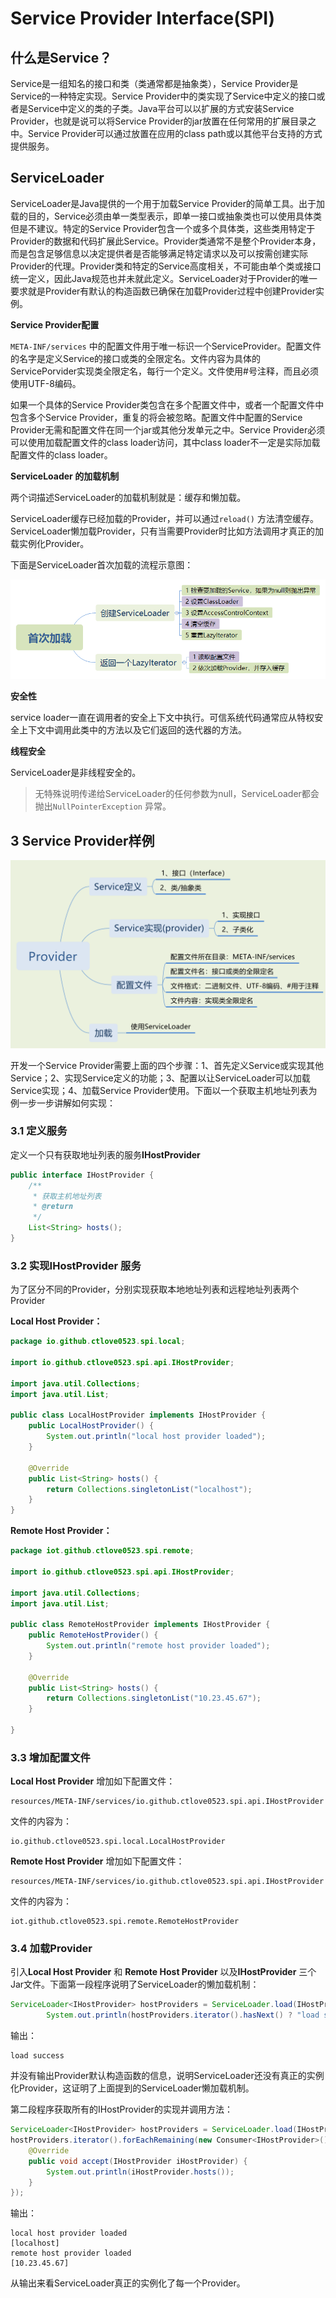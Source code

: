 # Service Provider Interface(SPI)

## 什么是Service？

Service是一组知名的接口和类（类通常都是抽象类），Service Provider是Service的一种特定实现。Service Provider中的类实现了Service中定义的接口或者是Service中定义的类的子类。Java平台可以以扩展的方式安装Service Provider，也就是说可以将Service Provider的jar放置在任何常用的扩展目录之中。Service Provider可以通过放置在应用的class path或以其他平台支持的方式提供服务。

## ServiceLoader

ServiceLoader是Java提供的一个用于加载Service Provider的简单工具。出于加载的目的，Service必须由单一类型表示，即单一接口或抽象类也可以使用具体类但是不建议。特定的Service Provider包含一个或多个具体类，这些类用特定于Provider的数据和代码扩展此Service。Provider类通常不是整个Provider本身，而是包含足够信息以决定提供者是否能够满足特定请求以及可以按需创建实际Provider的代理。Provider类和特定的Service高度相关，不可能由单个类或接口统一定义，因此Java规范也并未就此定义。ServiceLoader对于Provider的唯一要求就是Provider有默认的构造函数已确保在加载Provider过程中创建Provider实例。

**Service Provider配置** 

`META-INF/services` 中的配置文件用于唯一标识一个ServiceProvider。配置文件的名字是定义Service的接口或类的全限定名。文件内容为具体的ServicePorvider实现类全限定名，每行一个定义。文件使用#号注释，而且必须使用UTF-8编码。

如果一个具体的Service Provider类包含在多个配置文件中，或者一个配置文件中包含多个Service Provider，重复的将会被忽略。配置文件中配置的Service Provider无需和配置文件在同一个jar或其他分发单元之中。Service Provider必须可以使用加载配置文件的class loader访问，其中class loader不一定是实际加载配置文件的class loader。

**ServiceLoader 的加载机制** 

两个词描述ServiceLoader的加载机制就是：缓存和懒加载。

ServiceLoader缓存已经加载的Provider，并可以通过`reload()` 方法清空缓存。ServiceLoader懒加载Provider，只有当需要Provider时比如方法调用才真正的加载实例化Provider。

下面是ServiceLoader首次加载的流程示意图：

![](../image/serviceloader.png)

**安全性**

service loader一直在调用者的安全上下文中执行。可信系统代码通常应从特权安全上下文中调用此类中的方法以及它们返回的迭代器的方法。

**线程安全** 

ServiceLoader是非线程安全的。

> 无特殊说明传递给ServiceLoader的任何参数为null，ServiceLoader都会抛出`NullPointerException` 异常。

## 3 Service Provider样例

![](../image/Provider.svg)

开发一个Service Provider需要上面的四个步骤：1、首先定义Service或实现其他Service；2、实现Service定义的功能；3、配置以让ServiceLoader可以加载Service实现；4、加载Service Provider使用。下面以一个获取主机地址列表为例一步一步讲解如何实现：

### 3.1 定义服务

定义一个只有获取地址列表的服务**IHostProvider** 

~~~java
public interface IHostProvider {
    /**
     * 获取主机地址列表
     * @return
     */
    List<String> hosts();
}
~~~

### 3.2 实现**IHostProvider** 服务

为了区分不同的Provider，分别实现获取本地地址列表和远程地址列表两个Provider

**Local Host Provider：** 

~~~java
package io.github.ctlove0523.spi.local;

import io.github.ctlove0523.spi.api.IHostProvider;

import java.util.Collections;
import java.util.List;

public class LocalHostProvider implements IHostProvider {
    public LocalHostProvider() {
        System.out.println("local host provider loaded");
    }

    @Override
    public List<String> hosts() {
        return Collections.singletonList("localhost");
    }
}
~~~

**Remote Host Provider：** 

~~~java
package iot.github.ctlove0523.spi.remote;

import io.github.ctlove0523.spi.api.IHostProvider;

import java.util.Collections;
import java.util.List;

public class RemoteHostProvider implements IHostProvider {
    public RemoteHostProvider() {
        System.out.println("remote host provider loaded");
    }

    @Override
    public List<String> hosts() {
        return Collections.singletonList("10.23.45.67");
    }

}
~~~

### 3.3 增加配置文件

**Local Host Provider** 增加如下配置文件：

~~~
resources/META-INF/services/io.github.ctlove0523.spi.api.IHostProvider
~~~

文件的内容为：

~~~
io.github.ctlove0523.spi.local.LocalHostProvider
~~~

**Remote Host Provider** 增加如下配置文件：

~~~
resources/META-INF/services/io.github.ctlove0523.spi.api.IHostProvider
~~~

文件的内容为：

~~~
iot.github.ctlove0523.spi.remote.RemoteHostProvider
~~~

### 3.4 加载Provider

引入**Local Host Provider** 和 **Remote Host Provider** 以及**IHostProvider** 三个Jar文件。下面第一段程序说明了ServiceLoader的懒加载机制：

~~~java
ServiceLoader<IHostProvider> hostProviders = ServiceLoader.load(IHostProvider.class);
        System.out.println(hostProviders.iterator().hasNext() ? "load success" : "load failed");
~~~

输出：

~~~
load success
~~~

并没有输出Provider默认构造函数的信息，说明ServiceLoader还没有真正的实例化Provider，这证明了上面提到的ServiceLoader懒加载机制。

第二段程序获取所有的IHostProvider的实现并调用方法：

~~~java
ServiceLoader<IHostProvider> hostProviders = ServiceLoader.load(IHostProvider.class);
hostProviders.iterator().forEachRemaining(new Consumer<IHostProvider>() {
	@Override
	public void accept(IHostProvider iHostProvider) {
		System.out.println(iHostProvider.hosts());
	}
});
~~~

输出：

~~~
local host provider loaded
[localhost]
remote host provider loaded
[10.23.45.67]
~~~

从输出来看ServiceLoader真正的实例化了每一个Provider。
